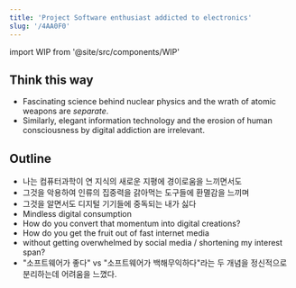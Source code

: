 ```yaml
---
title: 'Project Software enthusiast addicted to electronics'
slug: '/4AA0F0'
---
```


import WIP from '@site/src/components/WIP'

<WIP />


## Think this way
- Fascinating science behind nuclear physics and the wrath of atomic weapons are *separate*.
- Similarly, elegant information technology and the erosion of human consciousness by digital addiction are irrelevant.

## Outline
- 나는 컴퓨터과학이 연 지식의 새로운 지평에 경이로움을 느끼면서도
- 그것을 악용하여 인류의 집중력을 갉아먹는 도구들에 환멸감을 느끼며
- 그것을 알면서도 디지털 기기들에  중독되는 내가 싫다
- Mindless digital consumption
- How do you convert that momentum into digital creations?
- How do you get the fruit out of fast internet media
- without getting overwhelmed by social media / shortening my interest span?
- "소프트웨어가 좋다" vs "소프트웨어가 백해무익하다"라는 두 개념을 정신적으로 분리하는데 어려움을 느꼈다.